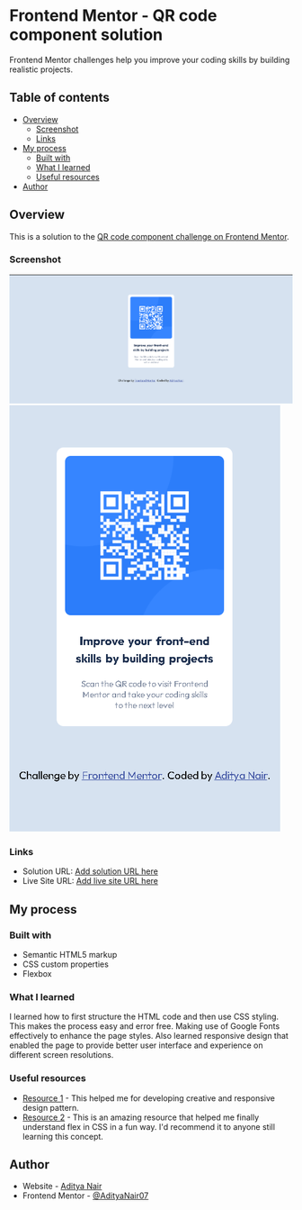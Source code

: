 # Frontend Mentor - QR code component solution

 Frontend Mentor challenges help you improve your coding skills by building realistic projects. 

## Table of contents

- [Overview](#overview)
  - [Screenshot](#screenshot)
  - [Links](#links)
- [My process](#my-process)
  - [Built with](#built-with)
  - [What I learned](#what-i-learned)
  - [Useful resources](#useful-resources)
- [Author](#author)


## Overview

This is a solution to the [QR code component challenge on Frontend Mentor](https://www.frontendmentor.io/challenges/qr-code-component-iux_sIO_H).

### Screenshot

![Desktop design screen shot](./desktop%20design.png)
![Mobile design screen shot](./mobile%20design.png)

### Links

- Solution URL: [Add solution URL here]()
- Live Site URL: [Add live site URL here]()

## My process

### Built with

- Semantic HTML5 markup
- CSS custom properties
- Flexbox

### What I learned

I learned how to first structure the HTML code and then use CSS styling. This makes the process easy and error free. Making use of Google Fonts effectively to enhance the page styles. Also learned responsive design that enabled the page to provide better user interface and experience on different screen resolutions.

### Useful resources

- [Resource 1](https://css-tricks.com/) - This helped me for developing creative and responsive design pattern.
- [Resource 2](https://flexboxfroggy.com/) - This is an amazing resource that helped me finally understand flex in CSS in a fun way. I'd recommend it to anyone still learning this concept.


## Author

- Website - [Aditya Nair](https://adityanair07.netlify.app/)
- Frontend Mentor - [@AdityaNair07](https://www.frontendmentor.io/profile/AdityaNair07)
